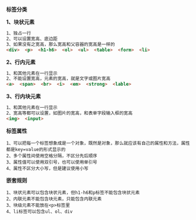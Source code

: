 **标签分类**

**1、块状元素**

```html
1、独占一行
2、可以设置宽高、底边距
3、如果没有之宽高，那么宽高和父容器的宽高是一样的
<div>  <p>  <h1-h6>  <ol>  <ul>  <table>  <form>  <li>
```



**2、行内元素**

```html
1、和其他元素在一行显示
2、不能设置宽高，元素的宽高，就是文字或图片宽高
<a>  <span>  <br>  <i>  <em>  <strong>  <lable>
```



**3、行内块元素**

```html
1、和其他元素在一行显示
2、宽高等都可以设置，如图片的宽高，和表单字段输入框的宽高
<img>  <input>
```



**标签属性**

```
1、可以把每一个标签想象成是一个对象，既然是对象，那么就应该有自己的属性和方法，属性都是key=value的形式显示的
2、多个属性间使用空格分隔，不区分先后顺序
3、属性值可以使用双引号，也可以使用单引号
4、属性不区分大小写，但是建议使用小写
```



**嵌套规则**

```
1、块状元素可以包含块状元素，但h1-h6和p标签不能包含块状元素
2、内联元素不能包含块元素，只能包含内联元素
3、块级元素不能放在<p>标签里
4、li标签可以包含ul、ol、div
```

